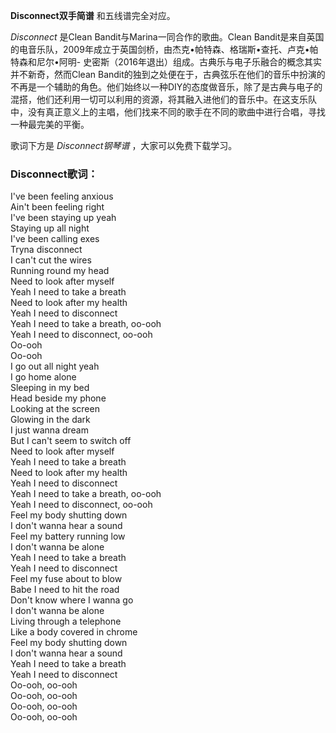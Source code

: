 

**Disconnect双手简谱** 和五线谱完全对应。

_Disconnect_ 是Clean Bandit与Marina一同合作的歌曲。Clean
Bandit是来自英国的电音乐队，2009年成立于英国剑桥，由杰克•帕特森、格瑞斯•查托、卢克•帕特森和尼尔•阿明-
史密斯（2016年退出）组成。古典乐与电子乐融合的概念其实并不新奇，然而Clean
Bandit的独到之处便在于，古典弦乐在他们的音乐中扮演的不再是一个辅助的角色。他们始终以一种DIY的态度做音乐，除了是古典与电子的混搭，他们还利用一切可以利用的资源，将其融入进他们的音乐中。在这支乐队中，没有真正意义上的主唱，他们找来不同的歌手在不同的歌曲中进行合唱，寻找一种最完美的平衡。

歌词下方是 _Disconnect钢琴谱_ ，大家可以免费下载学习。

### Disconnect歌词：

I've been feeling anxious  
Ain't been feeling right  
I've been staying up yeah  
Staying up all night  
I've been calling exes  
Tryna disconnect  
I can't cut the wires  
Running round my head  
Need to look after myself  
Yeah I need to take a breath  
Need to look after my health  
Yeah I need to disconnect  
Yeah I need to take a breath, oo-ooh  
Yeah I need to disconnect, oo-ooh  
Oo-ooh  
Oo-ooh  
I go out all night yeah  
I go home alone  
Sleeping in my bed  
Head beside my phone  
Looking at the screen  
Glowing in the dark  
I just wanna dream  
But I can't seem to switch off  
Need to look after myself  
Yeah I need to take a breath  
Need to look after my health  
Yeah I need to disconnect  
Yeah I need to take a breath, oo-ooh  
Yeah I need to disconnect, oo-ooh  
Feel my body shutting down  
I don't wanna hear a sound  
Feel my battery running low  
I don't wanna be alone  
Yeah I need to take a breath  
Yeah I need to disconnect  
Feel my fuse about to blow  
Babe I need to hit the road  
Don't know where I wanna go  
I don't wanna be alone  
Living through a telephone  
Like a body covered in chrome  
Feel my body shutting down  
I don't wanna hear a sound  
Yeah I need to take a breath  
Yeah I need to disconnect  
Oo-ooh, oo-ooh  
Oo-ooh, oo-ooh  
Oo-ooh, oo-ooh  
Oo-ooh, oo-ooh

